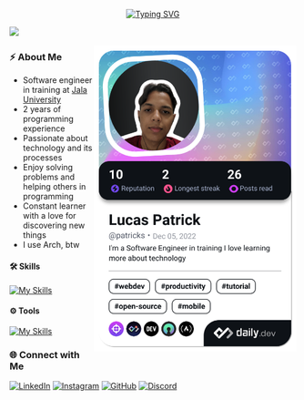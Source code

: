 <p align="center">
  <a href="https://git.io/typing-svg"><img src="https://readme-typing-svg.demolab.com?font=JetBrainsMono+Nerd+Font&size=28&duration=3500&pause=1000&center=true&random=false&width=435&lines=Software+Engineer;Web+Developer;Programmer" alt="Typing SVG" /></a>
</p>
<img src="https://user-images.githubusercontent.com/73097560/115834477-dbab4500-a447-11eb-908a-139a6edaec5c.gif">

<a href="https://app.daily.dev/patricks"><img align="right" src="./devcard.png" width="356" alt="Patrick's Dev Card"/></a>

### ⚡ About Me

- Software engineer in training at [Jala University](https://jala.university/en/)
- 2 years of programming experience
- Passionate about technology and its processes
- Enjoy solving problems and helping others in programming
- Constant learner with a love for discovering new things
- I use Arch, btw
    
#### 🛠️ Skills

[![My Skills](https://skillicons.dev/icons?i=ts,next,nodejs,bun,spring,postgres,mongo&perline=7)](https://skillicons.dev)
  
#### ⚙️ Tools

[![My Skills](https://skillicons.dev/icons?i=linux,git,docker,figma,vscode,vim,md&perline=7)](https://skillicons.dev)

### 🌐 Connect with Me

[![LinkedIn](https://img.shields.io/badge/LinkedIn-0077B5?style=for-the-badge&logo=linkedin&logoColor=white)](https://www.linkedin.com/in/patrick-lsilva/)
[![Instagram](https://img.shields.io/badge/Instagram-E4405F?style=for-the-badge&logo=instagram&logoColor=white)](https://www.instagram.com/_patrick.js)
[![GitHub](https://img.shields.io/badge/GitHub-100000?style=for-the-badge&logo=github&logoColor=white)](https://github.com/patricks-js)
[![Discord](https://img.shields.io/badge/Discord-%237289DA.svg?style=for-the-badge&logo=Discord&logoColor=white)](https://discord.gg/patrick.js#7091)
